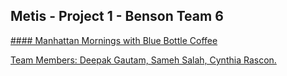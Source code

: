 
## Metis - Project 1 - Benson Team 6

<u>#### Manhattan Mornings with Blue Bottle Coffee</ul>

Team Members: 
  Deepak Gautam,
  Sameh Salah,
  Cynthia Rascon.
  
